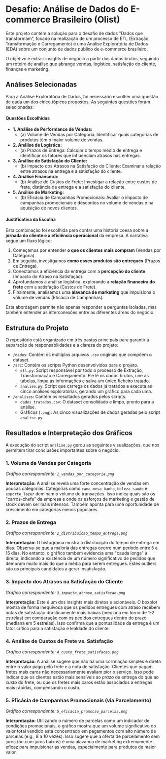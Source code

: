 # Desafio: Análise de Dados do E-commerce Brasileiro (Olist)

Este projeto contém a solução para o desafio de dados "Dados que transformam", focado na realização de um processo de ETL (Extração, Transformação e Carregamento) e uma Análise Exploratória de Dados (EDA) sobre um conjunto de dados público de e-commerce brasileiro.

O objetivo é extrair insights de negócio a partir dos dados brutos, seguindo um roteiro de análise que abrange vendas, logística, satisfação do cliente, finanças e marketing.

## Análises Selecionadas

Para a Análise Exploratória de Dados, foi necessário escolher uma questão de cada um dos cinco tópicos propostos. As seguintes questões foram selecionadas:

#### Questões Escolhidas
* **1. Análise de Performance de Vendas:**
    * (a) Volume de Vendas por Categoria: Identificar quais categorias de produtos têm o maior volume de vendas.
* **2. Análise de Logística:**
    * (a) Prazos de Entrega: Calcular o tempo médio de entrega e identificar os fatores que influenciam atrasos nas entregas.
* **3. Análise de Satisfação do Cliente:**
    * (b) Impacto dos Atrasos na Satisfação do Cliente: Examinar a relação entre atrasos na entrega e a satisfação do cliente.
* **4. Análise Financeira:**
    * (b) Análise de Custos de Frete: Investigar a relação entre custos de frete, distância de entrega e a satisfação do cliente.
* **5. Análise de Marketing:**
    * (b) Eficácia de Campanhas Promocionais: Avaliar o impacto de campanhas promocionais e descontos no volume de vendas e na aquisição de novos clientes.

#### Justificativa da Escolha

Esta combinação foi escolhida para contar uma história coesa sobre a **jornada do cliente e a eficiência operacional** da empresa. A narrativa segue um fluxo lógico:
1.  Começamos por entender **o que os clientes mais compram** (Vendas por Categoria).
2.  Em seguida, investigamos **como esses produtos são entregues** (Prazos de Entrega).
3.  Conectamos a eficiência da entrega com a **percepção do cliente** (Impacto do Atraso na Satisfação).
4.  Aprofundamos a análise logística, explorando a **relação financeira do frete** com a satisfação (Custos de Frete).
5.  Finalmente, analisamos uma **alavanca de marketing** que impulsiona o volume de vendas (Eficácia de Campanhas).

Esta abordagem permite não apenas responder a perguntas isoladas, mas também entender as interconexões entre as diferentes áreas do negócio.

## Estrutura do Projeto

O repositório está organizado em três pastas principais para garantir a separação de responsabilidades e a clareza do projeto:

* `/dados`: Contém os múltiplos arquivos `.csv` originais que compõem o dataset.
* `/src`: Contém os scripts Python desenvolvidos para o projeto.
    * `etl.py`: Script responsável por todo o processo de Extração, Transformação e Carregamento. Ele lê os dados brutos, une as tabelas, limpa as informações e salva um único ficheiro tratado.
    * `analise.py`: Script que carrega os dados já tratados e executa as cinco análises exploratórias, gerando um gráfico para cada uma.
* `/analises`: Contém os resultados gerados pelos scripts.
    * `dados_tratados.csv`: O dataset consolidado e limpo, pronto para a análise.
    * Gráficos (`.png`): As cinco visualizações de dados geradas pelo script `analise.py`.

## Resultados e Interpretação dos Gráficos

A execução do script `analise.py` gerou as seguintes visualizações, que nos permitem tirar conclusões importantes sobre o negócio.

### 1. Volume de Vendas por Categoria
*Gráfico correspondente: `1_vendas_por_categoria.png`*

**Interpretação:** A análise revela uma forte concentração de vendas em poucas categorias. Categorias como `cama_mesa_banho`, `beleza_saude` e `esporte_lazer` dominam o volume de transações. Isso indica quais são os "carros-chefe" da empresa e onde os esforços de marketing e gestão de stock devem ser mais intensos. Também aponta para uma oportunidade de crescimento em categorias menos populares.

### 2. Prazos de Entrega
*Gráfico correspondente: `2_distribuicao_tempo_entrega.png`*

**Interpretação:** O histograma mostra a distribuição do tempo de entrega em dias. Observa-se que a maioria das entregas ocorre num período entre 5 a 15 dias. No entanto, o gráfico também evidencia uma "cauda longa" à direita, indicando a existência de um número significativo de pedidos que demoram muito mais do que a média para serem entregues. Estes outliers são os principais candidatos a gerar insatisfação.

### 3. Impacto dos Atrasos na Satisfação do Cliente
*Gráfico correspondente: `3_impacto_atraso_satisfacao.png`*

**Interpretação:** Este é um dos insights mais diretos e acionáveis. O boxplot mostra de forma inequívoca que os pedidos entregues com atraso recebem notas de satisfação drasticamente mais baixas (mediana em torno de 1-2 estrelas) em comparação com os pedidos entregues dentro do prazo (mediana em 5 estrelas). Isso confirma que a pontualidade da entrega é um fator crítico para a satisfação e lealdade do cliente.

### 4. Análise de Custos de Frete vs. Satisfação
*Gráfico correspondente: `4_custo_frete_satisfacao.png`*

**Interpretação:** A análise sugere que não há uma correlação simples e direta entre o valor pago pelo frete e a nota de satisfação. Clientes que pagam fretes mais caros não necessariamente avaliam pior o serviço. Isso pode indicar que os clientes estão mais sensíveis ao *prazo* de entrega do que ao *custo* do frete, ou que os fretes mais caros estão associados a entregas mais rápidas, compensando o custo.

### 5. Eficácia de Campanhas Promocionais (via Parcelamento)
*Gráfico correspondente: `5_eficacia_promocao_parcelas.png`*

**Interpretação:** Utilizando o número de parcelas como um indicador de condições promocionais, o gráfico mostra que um volume significativo do valor total vendido está concentrado em pagamentos com alto número de parcelas (e.g., 8 a 10 vezes). Isso sugere que a oferta de parcelamento sem juros (ou com juros baixos) é uma alavanca de marketing extremamente eficaz para impulsionar as vendas, especialmente para produtos de maior valor.